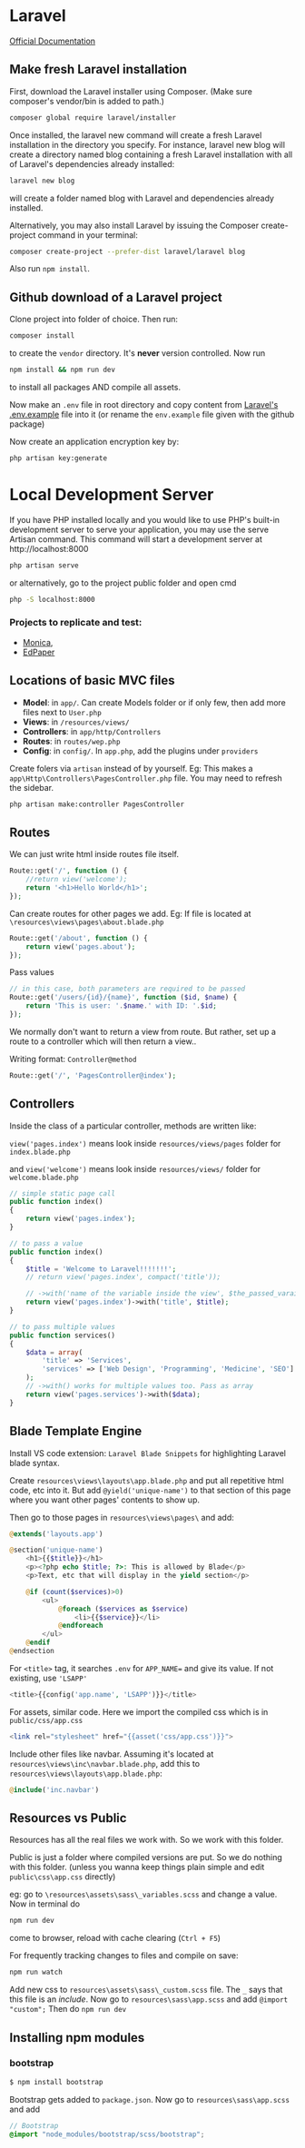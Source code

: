 # Laravel
[Official Documentation](https://laravel.com/docs/)

## Make fresh Laravel installation
First, download the Laravel installer using Composer. (Make sure composer's vendor/bin is added to path.)

```bash
composer global require laravel/installer
```
Once installed, the laravel new command will create a fresh Laravel installation in the directory you specify. For instance, laravel new blog will create a directory named blog containing a fresh Laravel installation with all of Laravel's dependencies already installed:

```bash
laravel new blog
```

will create a folder named blog with Laravel and dependencies already installed. 

Alternatively, you may also install Laravel by issuing the Composer create-project command in your terminal:

```bash
composer create-project --prefer-dist laravel/laravel blog
```

Also run `npm install`.

## Github download of a Laravel project
Clone project into folder of choice. Then run: 
```bash
composer install
```
to create the `vendor` directory. It's **never** version controlled. Now run
```bash
npm install && npm run dev
```
to install all packages AND compile all assets.

Now make an `.env` file in root directory and copy content from [Laravel's .env.example](https://raw.githubusercontent.com/laravel/laravel/master/.env.example) file into it (or rename the `env.example` file given with the github package)

Now create an application encryption key by:
```bash
php artisan key:generate
```

# Local Development Server
If you have PHP installed locally and you would like to use PHP's built-in development server to serve your application, you may use the serve Artisan command. This command will start a development server at http://localhost:8000

```bash
php artisan serve
```

or alternatively, go to the project public folder and open cmd

```bash
php -S localhost:8000
```

### Projects to replicate and test:
* [Monica](https://github.com/monicahq/monica),
* [EdPaper](https://github.com/Edraens/EdPaper)

## Locations of basic MVC files
* **Model**: in `app/`. Can create Models folder or if only few, then add more files next to `User.php`
* **Views**: in `/resources/views/`
* **Controllers**: in `app/http/Controllers`
* **Routes**: in `routes/wep.php`
* **Config**: in `config/`. In `app.php`, add the plugins under `providers`

Create folers via `artisan` instead of by yourself.
Eg: This makes a `app\Http\Controllers\PagesController.php` file. You may need to refresh the sidebar.

```bash
php artisan make:controller PagesController
```

## Routes
We can just write html inside routes file itself.
```php
Route::get('/', function () {
    //return view('welcome');
    return '<h1>Hello World</h1>';
});
```

Can create routes for other pages we add. Eg: If file is located at `\resources\views\pages\about.blade.php`

```php
Route::get('/about', function () {
    return view('pages.about');
});
```

Pass values
```php
// in this case, both parameters are required to be passed
Route::get('/users/{id}/{name}', function ($id, $name) {
    return 'This is user: '.$name.' with ID: '.$id;
});
```

We normally don't want to return a view from route. But rather, set up a route to a controller which will then return a view..

Writing format: `Controller@method`
```php
Route::get('/', 'PagesController@index');
```

## Controllers
Inside the class of a particular controller, methods are written like:

`view('pages.index')` means look inside `resources/views/pages` folder for `index.blade.php`

and `view('welcome')` means look inside `resources/views/` folder for `welcome.blade.php`
```php
// simple static page call
public function index()
{
    return view('pages.index');
}

// to pass a value
public function index()
{
    $title = 'Welcome to Laravel!!!!!!!';
    // return view('pages.index', compact('title'));

    // ->with('name of the variable inside the view', $the_passed_varaible)
    return view('pages.index')->with('title', $title);
}

// to pass multiple values
public function services()
{
    $data = array(
        'title' => 'Services',
        'services' => ['Web Design', 'Programming', 'Medicine', 'SEO']
    );
    // ->with() works for multiple values too. Pass as array
    return view('pages.services')->with($data);
}
```

## Blade Template Engine
Install VS code extension: `Laravel Blade Snippets` for highlighting Laravel blade syntax.

Create `resources\views\layouts\app.blade.php` and put all repetitive html code, etc into it. But add `@yield('unique-name')` to that section of this page where you want other pages' contents to show up.

Then go to those pages in `resources\views\pages\` and add:
```php
@extends('layouts.app')

@section('unique-name')
    <h1>{{$title}}</h1>
    <p><?php echo $title; ?>: This is allowed by Blade</p>
    <p>Text, etc that will display in the yield section</p>

    @if (count($services)>0)
        <ul>
            @foreach ($services as $service)
                <li>{{$service}}</li>
            @endforeach
        </ul>
    @endif
@endsection
```

For `<title>` tag, it searches `.env` for `APP_NAME=` and give its value. If not existing, use `'LSAPP'`

```php
<title>{{config('app.name', 'LSAPP')}}</title>
```

For assets, similar code. Here we import the compiled css which is in `public/css/app.css`

```php
<link rel="stylesheet" href="{{asset('css/app.css')}}">
```

Include other files like navbar. Assuming it's located at `resources\views\inc\navbar.blade.php`, add this to `resources\views\layouts\app.blade.php`:

```php
@include('inc.navbar')
```

## Resources vs Public
Resources has all the real files we work with. So we work with this folder.

Public is just a folder where compiled versions are put. So we do nothing with this folder. (unless you wanna keep things plain simple and edit `public\css\app.css` directly)

eg: go to `\resources\assets\sass\_variables.scss` and change a value. Now in terminal do
```bash
npm run dev
```
come to browser, reload with cache clearing (`Ctrl + F5`)

For frequently tracking changes to files and compile on save:
```bash
npm run watch
```

Add new css to `resources\assets\sass\_custom.scss` file. The `_` says that this file is an *include*. Now go to `resources\sass\app.scss` and add `@import "custom";`
Then do `npm run dev`

## Installing npm modules
### bootstrap
```bash
$ npm install bootstrap
```

Bootstrap gets added to `package.json`. Now go to `resources\sass\app.scss` and add

```scss
// Bootstrap
@import "node_modules/bootstrap/scss/bootstrap";
```
